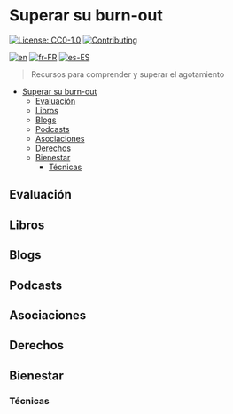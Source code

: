 # Superar su burn-out

[![License: CC0-1.0](https://licensebuttons.net/l/zero/1.0/80x15.png)](http://creativecommons.org/publicdomain/zero/1.0/)
[![Contributing](https://img.shields.io/badge/Contributing-purple.svg)](https://github-com.translate.goog/burnyDay/awesome-burnout-overcome/blob/main/CONTRIBUTING.md?_x_tr_sl=auto&_x_tr_tl=es&_x_tr_hl=en-US&_x_tr_pto=wapp)

[![en](https://img.shields.io/badge/lang-en-red.svg)](https://github.com/burnyDay/awesome-burnout/blob/main/README.md)
[![fr-FR](https://img.shields.io/badge/lang-fr--fr-blue.svg)](https://github.com/burnyDay/awesome-burnout/blob/main/README.fr-FR.md)
[![es-ES](https://img.shields.io/badge/lang-es--es-yellow.svg)](https://github.com/burnyDay/awesome-burnout/blob/main/README.es-ES.md)

> Recursos para comprender y superar el agotamiento

<!--ts-->
* [Superar su burn-out](README.es-ES.md#superar-su-burn-out)
   * [Evaluación](README.es-ES.md#evaluación)
   * [Libros](README.es-ES.md#libros)
   * [Blogs](README.es-ES.md#blogs)
   * [Podcasts](README.es-ES.md#podcasts)
   * [Asociaciones](README.es-ES.md#asociaciones)
   * [Derechos](README.es-ES.md#derechos)
   * [Bienestar](README.es-ES.md#bienestar)
      * [Técnicas](README.es-ES.md#técnicas)
<!--te-->

## Evaluación

## Libros

## Blogs

## Podcasts

## Asociaciones

## Derechos

## Bienestar

### Técnicas
